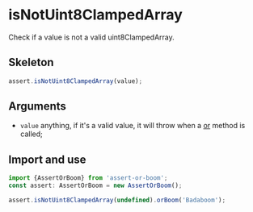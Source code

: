 # isNotUint8ClampedArray

Check if a value is not a valid uint8ClampedArray.

## Skeleton

```ts
assert.isNotUint8ClampedArray(value);
```

## Arguments

- `value` anything, if it's a valid value, it will throw when a [or](../or.md) method is called;

## Import and use

```ts
import {AssertOrBoom} from 'assert-or-boom';
const assert: AssertOrBoom = new AssertOrBoom();

assert.isNotUint8ClampedArray(undefined).orBoom('Badaboom');
```
